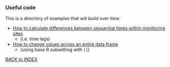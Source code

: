 ### Useful code 

This is a directory of examples that will build over time.

* [How to calculate differences between sequential times within monitoring sites](timelag.md) 
   - (i.e. time lags)
* [How to change values across an entire data frame](changing_all_values.md) 
   - (using base R subsetting with `[]`)

[BACK to INDEX](index.md)
